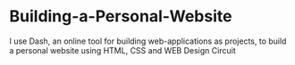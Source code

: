# Building-a-Personal-Website
I use Dash, an online tool for building web-applications as projects, to build a personal website using HTML, CSS and WEB Design Circuit
